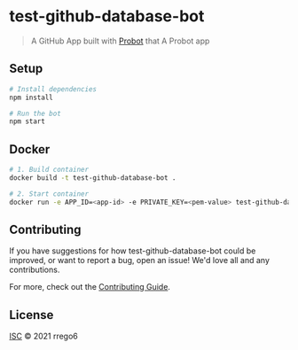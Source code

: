 # test-github-database-bot

> A GitHub App built with [Probot](https://github.com/probot/probot) that A Probot app

## Setup

```sh
# Install dependencies
npm install

# Run the bot
npm start
```

## Docker

```sh
# 1. Build container
docker build -t test-github-database-bot .

# 2. Start container
docker run -e APP_ID=<app-id> -e PRIVATE_KEY=<pem-value> test-github-database-bot
```

## Contributing

If you have suggestions for how test-github-database-bot could be improved, or want to report a bug, open an issue! We'd love all and any contributions.

For more, check out the [Contributing Guide](CONTRIBUTING.md).

## License

[ISC](LICENSE) © 2021 rrego6
